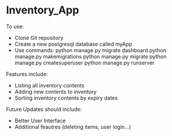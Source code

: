 # Inventory_App

To use:

- Clone Git repository
- Create a new postgresql database called myApp
- Use commands: python manage.py migrate dashboard
                python manage.py makemigrations
                python manage.py migrate
                python manage.py createsuperuser
                python manage.py runserver

Features include:

- Listing all inventory contents
- Adding new contents to inventory
- Sorting inventory contents by expiry dates

Future Updates should include:

- Better User Interface
- Additional feautres (deleting items, user login...)
